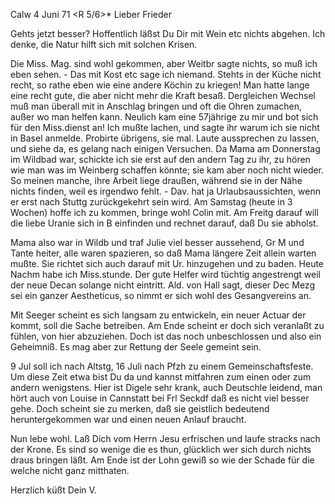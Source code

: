  Calw 4 Juni 71
 <R 5/6>*
Lieber Frieder

Gehts jetzt besser? Hoffentlich läßst Du Dir mit Wein etc nichts abgehen. Ich denke, die Natur hilft sich mit solchen Krisen.

Die Miss. Mag. sind wohl gekommen, aber Weitbr sagte nichts, so muß ich eben sehen. - Das mit Kost etc sage ich niemand. Stehts in der Küche nicht recht, so rathe eben wie eine andere Köchin zu kriegen! Man hatte lange eine recht gute, die aber nicht mehr die Kraft besaß. Dergleichen Wechsel muß man überall mit in Anschlag bringen und oft die Ohren zumachen, außer wo man helfen kann. Neulich kam eine 57jährige zu mir und bot sich für den Miss.dienst an! Ich mußte lachen, und sagte ihr warum ich sie nicht in Basel anmelde. Probirte übrigens, sie mal. Laute aussprechen zu lassen, und siehe da, es gelang nach einigen Versuchen. Da Mama am Donnerstag im Wildbad war, schickte ich sie erst auf den andern Tag zu ihr, zu hören wie man was im Weinberg schaffen könnte; sie kam aber noch nicht wieder. So meinen manche, ihre Arbeit liege draußen, während sie in der Nähe nichts finden, weil es irgendwo fehlt. - Dav. hat ja Urlaubsaussichten, wenn er erst nach Stuttg zurückgekehrt sein wird. Am Samstag (heute in 3 Wochen) hoffe ich zu kommen, bringe wohl Colin mit. Am Freitg darauf will die liebe Uranie sich in B einfinden und rechnet darauf, daß Du sie abholst.

Mama also war in Wildb und traf Julie viel besser aussehend, Gr M und Tante heiter, alle waren spazieren, so daß Mama längere Zeit allein warten mußte. Sie richtet sich auch darauf mit Ur. hinzugehen und zu baden. 
Heute Nachm habe ich Miss.stunde. Der gute Helfer wird tüchtig angestrengt weil der neue Decan solange nicht eintritt. Ald. von Hall sagt, dieser Dec Mezg sei ein ganzer Aestheticus, so nimmt er sich wohl des Gesangvereins an.

Mit Seeger scheint es sich langsam zu entwickeln, ein neuer Actuar der kommt, soll die Sache betreiben. Am Ende scheint er doch sich veranlaßt zu fühlen, von hier abzuziehen. Doch ist das noch unbeschlossen und also ein Geheimniß. Es mag aber zur Rettung der Seele gemeint sein.

9 Jul soll ich nach Altstg, 16 Juli nach Pfzh zu einem Gemeinschaftsfeste. Um diese Zeit etwa bist Du da und kannst mitfahren zum einen oder zum andern wenigstens. Hier ist Digele sehr krank, auch Deutschle leidend, man hört auch von Louise in Cannstatt bei Frl Seckdf daß es nicht viel besser gehe. Doch scheint sie zu merken, daß sie geistlich bedeutend heruntergekommen war und einen neuen Anlauf braucht.

Nun lebe wohl. Laß Dich vom Herrn Jesu erfrischen und laufe stracks nach der Krone. Es sind so wenige die es thun, glücklich wer sich durch nichts draus bringen läßt. Am Ende ist der Lohn gewiß so wie der Schade für die welche nicht ganz mitthaten.

 Herzlich küßt Dein V.
